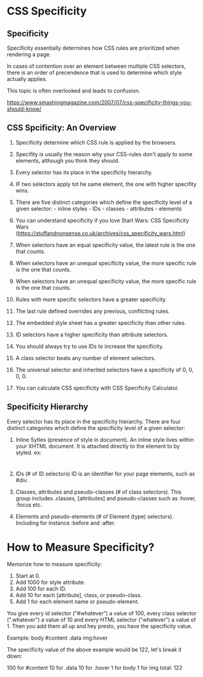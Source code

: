 # CSS Specificity

## Specificity

Specificity essentially determines how CSS rules are prioritized when rendering a page.

In cases of contention over an element between multiple CSS selectors, there is an order of precendence that is used to determine which style actually applies. 

This topic is often overlooked and leads to confusion.

  https://www.smashingmagazine.com/2007/07/css-specificity-things-you-should-know/ 


## CSS Spcificity: An Overview
  1. Specificity determine which CSS rule is applied by the browsers.

  2. Specifity is usually the reason why your CSS-rules don't apply to some elements, although you think they should.

  3. Every selector has its place in the specificity hierarchy.

  4. IF two selectors apply tot he same element, the one with higher specifity wins.

  5. There are five distinct categories which define the specificity level of a given selector:
    - inline styles
    - IDs
    - classes
    - attributes
    - elements

  6. You can understand specificity if you love Start Wars: CSS Specificity Wars (https://stuffandnonsense.co.uk/archives/css_specificity_wars.html)

  7. When selectors have an equal specificity value, the latest rule is the one that counts.

  8. When selectors have an unequal specificity value, the more specific rule is the one that counts.

  9. When selectors have an unequal specificity value, the more specific rule is the one that counts.

  10. Rules with more specific selectors have a greater specificity.

  11. The last rule defined overrides any previous, conflicting rules.

  12. The embedded style sheet has a greater specificity than other rules.

  13. ID selectors have a higher specificity than attribute selectors.

  14. You should always try to use IDs to increase the specificity.

  15. A class selector beats any number of element selectors.

  16. The universal selector and inherited selectors have a specificity of 0, 0, 0, 0.

  17. You can calculate CSS specificity with CSS Specificity Calculator.


## Specificity Hierarchy
Every selector has its place in the specificity hierarchy. There are four distinct categories which define the specificity level of a given selector:

  1. Inline Sytles (presence of style in document). An inline style lives within your XHTML document. It is attached directly to the element to by styled. 
    ex: <h1 style="color: #fff;">

  2. IDs (# of ID selectors) ID is an identifier for your page elements, such as #div.

  3. Classes, attributes and pseudo-classes (# of class selectors). This group includes .classes, [attributes] and pseudo-classes such as :hover, :focus etc.

  4. Elements and pseudo-elements (# of Element (type) selectors). Including for instance :before and :after.


# How to Measure Specificity?

Memorize how to measure specificity:

  1. Start at 0.
  2. Add 1000 for style attribute.
  3. Add 100 for each ID.
  4. Add 10 for each [attribute], class, or pseudo-class.
  5. Add 1 for each element name or pseudo-element.


  You give every id selector ("#whatever") a value of 100, every class selector (".whatever") a value of 10 and every HTML selector ("whatever") a value of 1. Then you add them all up and hey presto, you have the specificity value.

  
Example: body #content .data img:hover

The specificity value of the above example would be 122, let's break it down:

  100 for #content
  10 for .data
  10 for .hover
  1 for body
  1 for img
  total: 122



  